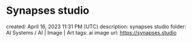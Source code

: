 # Synapses studio

created: April 16, 2023 11:31 PM (UTC)
description: synapses studio
folder: AI Systems / AI | Image | Art
tags: ai image
url: https://synapses.studio